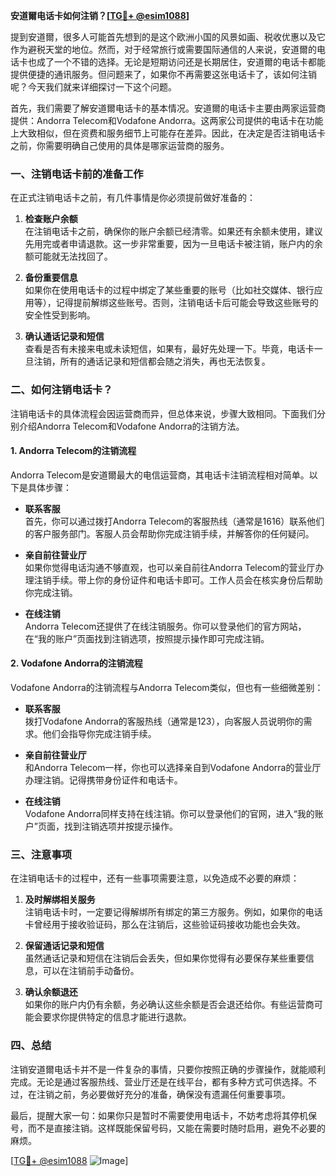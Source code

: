 **安道爾电话卡如何注销？[[TG💪+ @esim1088](https://t.me/s/esim1088)]**

提到安道爾，很多人可能首先想到的是这个欧洲小国的风景如画、税收优惠以及它作为避税天堂的地位。然而，对于经常旅行或需要国际通信的人来说，安道爾的电话卡也成了一个不错的选择。无论是短期访问还是长期居住，安道爾的电话卡都能提供便捷的通讯服务。但问题来了，如果你不再需要这张电话卡了，该如何注销呢？今天我们就来详细探讨一下这个问题。

首先，我们需要了解安道爾电话卡的基本情况。安道爾的电话卡主要由两家运营商提供：Andorra Telecom和Vodafone Andorra。这两家公司提供的电话卡在功能上大致相似，但在资费和服务细节上可能存在差异。因此，在决定是否注销电话卡之前，你需要明确自己使用的具体是哪家运营商的服务。

### 一、注销电话卡前的准备工作

在正式注销电话卡之前，有几件事情是你必须提前做好准备的：

1. **检查账户余额**  
   在注销电话卡之前，确保你的账户余额已经清零。如果还有余额未使用，建议先用完或者申请退款。这一步非常重要，因为一旦电话卡被注销，账户内的余额可能就无法找回了。

2. **备份重要信息**  
   如果你在使用电话卡的过程中绑定了某些重要的账号（比如社交媒体、银行应用等），记得提前解绑这些账号。否则，注销电话卡后可能会导致这些账号的安全性受到影响。

3. **确认通话记录和短信**  
   查看是否有未接来电或未读短信，如果有，最好先处理一下。毕竟，电话卡一旦注销，所有的通话记录和短信都会随之消失，再也无法恢复。

### 二、如何注销电话卡？

注销电话卡的具体流程会因运营商而异，但总体来说，步骤大致相同。下面我们分别介绍Andorra Telecom和Vodafone Andorra的注销方法。

#### 1. Andorra Telecom的注销流程

Andorra Telecom是安道爾最大的电信运营商，其电话卡注销流程相对简单。以下是具体步骤：

- **联系客服**  
  首先，你可以通过拨打Andorra Telecom的客服热线（通常是1616）联系他们的客户服务部门。客服人员会帮助你完成注销手续，并解答你的任何疑问。

- **亲自前往营业厅**  
  如果你觉得电话沟通不够直观，也可以亲自前往Andorra Telecom的营业厅办理注销手续。带上你的身份证件和电话卡即可。工作人员会在核实身份后帮助你完成注销。

- **在线注销**  
  Andorra Telecom还提供了在线注销服务。你可以登录他们的官方网站，在“我的账户”页面找到注销选项，按照提示操作即可完成注销。

#### 2. Vodafone Andorra的注销流程

Vodafone Andorra的注销流程与Andorra Telecom类似，但也有一些细微差别：

- **联系客服**  
  拨打Vodafone Andorra的客服热线（通常是123），向客服人员说明你的需求。他们会指导你完成注销手续。

- **亲自前往营业厅**  
  和Andorra Telecom一样，你也可以选择亲自到Vodafone Andorra的营业厅办理注销。记得携带身份证件和电话卡。

- **在线注销**  
  Vodafone Andorra同样支持在线注销。你可以登录他们的官网，进入“我的账户”页面，找到注销选项并按提示操作。

### 三、注意事项

在注销电话卡的过程中，还有一些事项需要注意，以免造成不必要的麻烦：

1. **及时解绑相关服务**  
   注销电话卡时，一定要记得解绑所有绑定的第三方服务。例如，如果你的电话卡曾经用于接收验证码，那么在注销后，这些验证码接收功能也会失效。

2. **保留通话记录和短信**  
   虽然通话记录和短信在注销后会丢失，但如果你觉得有必要保存某些重要信息，可以在注销前手动备份。

3. **确认余额退还**  
   如果你的账户内仍有余额，务必确认这些余额是否会退还给你。有些运营商可能会要求你提供特定的信息才能进行退款。

### 四、总结

注销安道爾电话卡并不是一件复杂的事情，只要你按照正确的步骤操作，就能顺利完成。无论是通过客服热线、营业厅还是在线平台，都有多种方式可供选择。不过，在注销之前，务必要做好充分的准备，确保没有遗漏任何重要事项。

最后，提醒大家一句：如果你只是暂时不需要使用电话卡，不妨考虑将其停机保号，而不是直接注销。这样既能保留号码，又能在需要时随时启用，避免不必要的麻烦。

[[TG💪+ @esim1088](https://t.me/s/esim1088) ![Image](https://i.postimg.cc/4NQfJmqS/Snipaste-2025-05-13-00-14-12.png)]